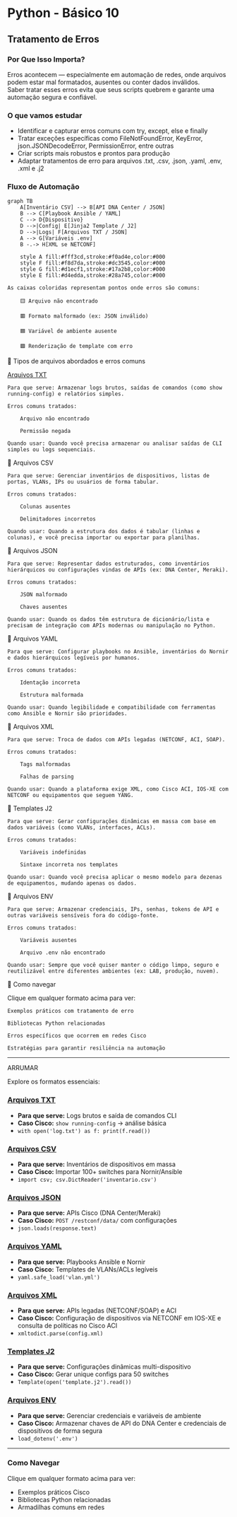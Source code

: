 # Python - Básico 10

## Tratamento de Erros

### Por Que Isso Importa?
Erros acontecem — especialmente em automação de redes, onde arquivos podem estar mal formatados, ausentes ou conter dados inválidos.  
Saber tratar esses erros evita que seus scripts quebrem e garante uma automação segura e confiável.  

### O que vamos estudar

- Identificar e capturar erros comuns com try, except, else e finally
- Tratar exceções específicas como FileNotFoundError, KeyError, json.JSONDecodeError, PermissionError, entre outras
- Criar scripts mais robustos e prontos para produção
- Adaptar tratamentos de erro para arquivos .txt, .csv, .json, .yaml, .env, .xml e .j2

### Fluxo de Automação

```mermaid
graph TB
    A[Inventário CSV] --> B[API DNA Center / JSON]
    B --> C[Playbook Ansible / YAML]
    C --> D{Dispositivo}
    D -->|Config| E[Jinja2 Template / J2]
    D -->|Logs| F[Arquivos TXT / JSON]
    A --> G[Variáveis .env]
    B -.-> H[XML se NETCONF]

    style A fill:#fff3cd,stroke:#f0ad4e,color:#000
    style F fill:#f8d7da,stroke:#dc3545,color:#000
    style G fill:#d1ecf1,stroke:#17a2b8,color:#000
    style E fill:#d4edda,stroke:#28a745,color:#000
```
  
    As caixas coloridas representam pontos onde erros são comuns:

        🟨 Arquivo não encontrado

        🟥 Formato malformado (ex: JSON inválido)

        🟦 Variável de ambiente ausente

        🟩 Renderização de template com erro

📂 Tipos de arquivos abordados e erros comuns

[Arquivos TXT](/Arquivos/txt/README.md)

    Para que serve: Armazenar logs brutos, saídas de comandos (como show running-config) e relatórios simples.

    Erros comuns tratados:

        Arquivo não encontrado

        Permissão negada

    Quando usar: Quando você precisa armazenar ou analisar saídas de CLI simples ou logs sequenciais.

📑 Arquivos CSV

    Para que serve: Gerenciar inventários de dispositivos, listas de portas, VLANs, IPs ou usuários de forma tabular.

    Erros comuns tratados:

        Colunas ausentes

        Delimitadores incorretos

    Quando usar: Quando a estrutura dos dados é tabular (linhas e colunas), e você precisa importar ou exportar para planilhas.

🧾 Arquivos JSON

    Para que serve: Representar dados estruturados, como inventários hierárquicos ou configurações vindas de APIs (ex: DNA Center, Meraki).

    Erros comuns tratados:

        JSON malformado

        Chaves ausentes

    Quando usar: Quando os dados têm estrutura de dicionário/lista e precisam de integração com APIs modernas ou manipulação no Python.

📘 Arquivos YAML

    Para que serve: Configurar playbooks no Ansible, inventários do Nornir e dados hierárquicos legíveis por humanos.

    Erros comuns tratados:

        Identação incorreta

        Estrutura malformada

    Quando usar: Quando legibilidade e compatibilidade com ferramentas como Ansible e Nornir são prioridades.

🧮 Arquivos XML

    Para que serve: Troca de dados com APIs legadas (NETCONF, ACI, SOAP).

    Erros comuns tratados:

        Tags malformadas

        Falhas de parsing

    Quando usar: Quando a plataforma exige XML, como Cisco ACI, IOS-XE com NETCONF ou equipamentos que seguem YANG.

🧩 Templates J2

    Para que serve: Gerar configurações dinâmicas em massa com base em dados variáveis (como VLANs, interfaces, ACLs).

    Erros comuns tratados:

        Variáveis indefinidas

        Sintaxe incorreta nos templates

    Quando usar: Quando você precisa aplicar o mesmo modelo para dezenas de equipamentos, mudando apenas os dados.

🔐 Arquivos ENV

    Para que serve: Armazenar credenciais, IPs, senhas, tokens de API e outras variáveis sensíveis fora do código-fonte.

    Erros comuns tratados:

        Variáveis ausentes

        Arquivo .env não encontrado

    Quando usar: Sempre que você quiser manter o código limpo, seguro e reutilizável entre diferentes ambientes (ex: LAB, produção, nuvem).

📌 Como navegar

Clique em qualquer formato acima para ver:

    Exemplos práticos com tratamento de erro

    Bibliotecas Python relacionadas

    Erros específicos que ocorrem em redes Cisco

    Estratégias para garantir resiliência na automação





---
ARRUMAR

Explore os formatos essenciais:

### [Arquivos TXT](Arquivos/txt/README.md)
- **Para que serve:** Logs brutos e saída de comandos CLI  
- **Caso Cisco:** `show running-config` → análise básica  
- `with open('log.txt') as f: print(f.read())`

### [Arquivos CSV](Arquivos/csv/README.md)
- **Para que serve:** Inventários de dispositivos em massa  
- **Caso Cisco:** Importar 100+ switches para Nornir/Ansible  
- `import csv; csv.DictReader('inventario.csv')`

### [Arquivos JSON](Arquivos/json/README.md)
- **Para que serve:** APIs Cisco (DNA Center/Meraki)  
- **Caso Cisco:** `POST /restconf/data/` com configurações  
- `json.loads(response.text)`

### [Arquivos YAML](Arquivos/yaml/README.md)
- **Para que serve:** Playbooks Ansible e Nornir  
- **Caso Cisco:** Templates de VLANs/ACLs legíveis  
- `yaml.safe_load('vlan.yml')`

### [Arquivos XML](Arquivos/xml/README.md)
- **Para que serve:** APIs legadas (NETCONF/SOAP) e ACI  
- **Caso Cisco:** Configuração de dispositivos via NETCONF em IOS-XE e consulta de políticas no Cisco ACI  
- `xmltodict.parse(config.xml)`

### [Templates J2](Arquivos/j2/README.md)
- **Para que serve:** Configurações dinâmicas multi-dispositivo  
- **Caso Cisco:** Gerar unique configs para 50 switches  
- `Template(open('template.j2').read())`

### [Arquivos ENV](Arquivos/env/README.md)
- **Para que serve:** Gerenciar credenciais e variáveis de ambiente  
- **Caso Cisco:** Armazenar chaves de API do DNA Center e credenciais de dispositivos de forma segura  
- `load_dotenv('.env')`

---

### Como Navegar 

Clique em qualquer formato acima para ver:
   -  Exemplos práticos Cisco
   -  Bibliotecas Python relacionadas
   -  Armadilhas comuns em redes
